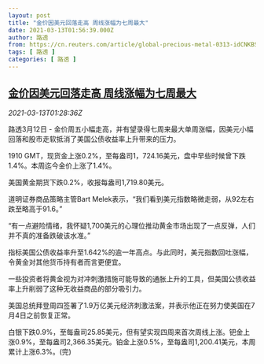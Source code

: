 ```yaml
---
layout: post
title: "金价因美元回落走高 周线涨幅为七周最大"
date: 2021-03-13T01:56:39.000Z
author: 路透
from: https://cn.reuters.com/article/global-precious-metal-0313-idCNKBS2B5016
tags: [ 路透 ]
categories: [ 路透 ]
---
```

<!--1615600599000-->
[金价因美元回落走高 周线涨幅为七周最大](https://cn.reuters.com/article/global-precious-metal-0313-idCNKBS2B5016)
------

<div>
<div><i>2021-03-13T01:28:36Z</i></div><p>路透3月12日 - 金价周五小幅走高，并有望录得七周来最大单周涨幅，因美元小幅回落和股市走软抵消了美国公债收益率上升带来的压力。</p><p>1910 GMT，现货金上涨0.2%，至每盎司1，724.16美元，盘中早些时候曾下跌1.4%。本周迄今金价上涨了1.4%。</p><p>美国黄金期货下跌0.2%，收报每盎司1,719.80美元。</p><p>道明证券商品策略主管Bart Melek表示，“我们看到美元指数略微走弱，从92左右跌至略高于91.6。”</p><p>“有一点避险情绪，我怀疑1,700美元的心理位推动黄金市场出现了一点反弹，人们并不真的准备跌破该水准。”</p><p>指标美国公债收益率升至1.642%的逾一年高点。与此同时，美元指数回吐涨幅，令黄金对其他货币持有者而言更便宜。</p><p>一些投资者将黄金视为对冲刺激措施可能导致的通胀上升的工具，但美国公债收益率上升削弱了这种无收益商品的部分吸引力。</p><p>美国总统拜登周四签署了1.9万亿美元经济刺激法案，并表示他正在努力使美国在7月4日之前恢复正常。</p><p>白银下跌0.9%，至每盎司25.85美元，但有望实现四周来首次周线上涨。钯金上涨0.9%，至每盎司2,366.35美元。铂金上涨0.5%，至每盎司1,200.41美元，本周累计上涨6.3%。(完)</p>
</div>

